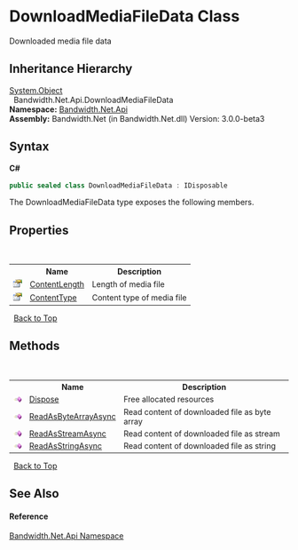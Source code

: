 ﻿# DownloadMediaFileData Class
 

Downloaded media file data


## Inheritance Hierarchy
<a href="http://msdn2.microsoft.com/en-us/library/e5kfa45b" target="_blank">System.Object</a><br />&nbsp;&nbsp;Bandwidth.Net.Api.DownloadMediaFileData<br />
**Namespace:**&nbsp;<a href ="N_Bandwidth_Net_Api.md">Bandwidth.Net.Api</a><br />**Assembly:**&nbsp;Bandwidth.Net (in Bandwidth.Net.dll) Version: 3.0.0-beta3

## Syntax

**C#**<br />
``` C#
public sealed class DownloadMediaFileData : IDisposable
```

The DownloadMediaFileData type exposes the following members.


## Properties
&nbsp;<table><tr><th></th><th>Name</th><th>Description</th></tr><tr><td>![Public property](media/pubproperty.gif "Public property")</td><td><a href ="P_Bandwidth_Net_Api_DownloadMediaFileData_ContentLength.md">ContentLength</a></td><td>
Length of media file</td></tr><tr><td>![Public property](media/pubproperty.gif "Public property")</td><td><a href ="P_Bandwidth_Net_Api_DownloadMediaFileData_ContentType.md">ContentType</a></td><td>
Content type of media file</td></tr></table>&nbsp;
<a href="#downloadmediafiledata-class">Back to Top</a>

## Methods
&nbsp;<table><tr><th></th><th>Name</th><th>Description</th></tr><tr><td>![Public method](media/pubmethod.gif "Public method")</td><td><a href ="M_Bandwidth_Net_Api_DownloadMediaFileData_Dispose.md">Dispose</a></td><td>
Free allocated resources</td></tr><tr><td>![Public method](media/pubmethod.gif "Public method")</td><td><a href ="M_Bandwidth_Net_Api_DownloadMediaFileData_ReadAsByteArrayAsync.md">ReadAsByteArrayAsync</a></td><td>
Read content of downloaded file as byte array</td></tr><tr><td>![Public method](media/pubmethod.gif "Public method")</td><td><a href ="M_Bandwidth_Net_Api_DownloadMediaFileData_ReadAsStreamAsync.md">ReadAsStreamAsync</a></td><td>
Read content of downloaded file as stream</td></tr><tr><td>![Public method](media/pubmethod.gif "Public method")</td><td><a href ="M_Bandwidth_Net_Api_DownloadMediaFileData_ReadAsStringAsync.md">ReadAsStringAsync</a></td><td>
Read content of downloaded file as string</td></tr></table>&nbsp;
<a href="#downloadmediafiledata-class">Back to Top</a>

## See Also


#### Reference
<a href ="N_Bandwidth_Net_Api.md">Bandwidth.Net.Api Namespace</a><br />